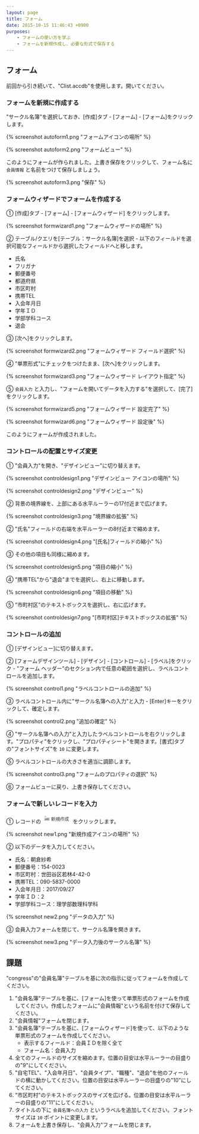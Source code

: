 ```yaml
---
layout: page
title: フォーム
date: 2015-10-15 11:46:43 +0900
purposes:
    - フォームの使い方を学ぶ
    - フォームを新規作成し、必要な形式で保存する
---
```



フォーム
--------

前回から引き続いて、"Clist.accdb"を使用します。開いてください。


### フォームを新規に作成する

"サークル名簿"を選択しておき、[作成]タブ - [フォーム] - [フォーム]をクリックします。

{% screenshot autoform1.png "フォームアイコンの場所" %}

{% screenshot autoform2.png "フォームビュー" %}

このようにフォームが作られました。上書き保存をクリックして、フォーム名に `会員情報` と名前をつけて保存しましょう。

{% screenshot autoform3.png "保存" %}


### フォームウィザードでフォームを作成する

&#9312; [作成]タブ - [フォーム] - [フォームウィザード] をクリックします。

{% screenshot formwizard1.png "フォームウィザードの場所" %}

&#9313; テーブル/クエリを[テーブル：サークル名簿]を選択 - 以下のフィールドを選択可能なフィールドから選択したフィールドへと移します。

-   氏名
-   フリガナ
-   郵便番号
-   都道府県
-   市区町村
-   携帯TEL
-   入会年月日
-   学年ＩＤ
-   学部学科コース
-   退会

&#9314; [次へ]をクリックします。

{% screenshot formwizard2.png "フォームウィザード フィールド選択" %}

&#9315; "単票形式"にチェックをつけたまま、[次へ]をクリックします。

{% screenshot formwizard3.png "フォームウィザード レイアウト指定" %}

&#9316; `会員入力` と入力し、"フォームを開いてデータを入力する"を選択して、[完了]をクリックします。

{% screenshot formwizard5.png "フォームウィザード 設定完了" %}

{% screenshot formwizard6.png "フォームウィザード 設定後" %}

このようにフォームが作成されました。


### コントロールの配置とサイズ変更

&#9312; "会員入力"を開き、"デザインビュー"に切り替えます。

{% screenshot controldesign1.png "デザインビュー アイコンの場所" %}

{% screenshot controldesign2.png "デザインビュー" %}

&#9313; 背景の境界線を、上部にある水平ルーラーの17付近まで広げます。

{% screenshot controldesign3.png "境界線の拡張" %}

&#9313; "氏名"フィールドの右端を水平ルーラーの8付近まで縮めます。

{% screenshot controldesign4.png "[氏名]フィールドの縮小" %}

&#9314; その他の項目も同様に縮めます。

{% screenshot controldesign5.png "項目の縮小" %}

&#9315; "携帯TEL"から"退会"までを選択し、右上に移動します。

{% screenshot controldesign6.png "項目の移動" %}

&#9316; "市町村区"のテキストボックスを選択し、右に広げます。

{% screenshot controldesign7.png "[市町村区]テキストボックスの拡張" %}


### コントロールの追加

&#9312; [デザインビュー]に切り替えます。

&#9313; [フォームデザインツール] - [デザイン] - [コントロール] - [ラベル]をクリック - "フォーム ヘッダー"のセクション内で任意の範囲を選択し、ラベルコントロールを追加します。

{% screenshot control1.png "ラベルコントロールの追加" %}

&#9314; ラベルコントロール内に"サークル名簿への入力"と入力 - [Enter]キーをクリックして、確定します。

{% screenshot control2.png "追加の確定" %}

&#9315; "サークル名簿への入力"と入力したラベルコントロールを右クリックします。"プロパティ"をクリックし、"プロパティシート"を開きます。[書式]タブの"フォントサイズ"を `10` に変更します。

&#9316; ラベルコントロールの大きさを適当に調節します。

{% screenshot control3.png "フォームのプロパティの選択" %}

&#9317; フォームビューに戻り、上書き保存してください。


### フォームで新しいレコードを入力

&#9312; レコードの <img src="../pic/newrecord.png" /> をクリックします。

{% screenshot new1.png "新規作成アイコンの場所" %}

&#9313; 以下のデータを入力してください。

-   氏名：朝倉紗希
-   郵便番号：154-0023
-   市区町村：世田谷区若林4-42-0
-   携帯TEL：090-5837-0000
-   入会年月日：2017/09/27
-   学年ＩＤ：2
-   学部学科コース：理学部数理科学科

{% screenshot new2.png "データの入力" %}

&#9314; 会員入力フォームを閉じて、サークル名簿を開きます。

{% screenshot new3.png "データ入力後のサークル名簿" %}


課題
----

"congress"の"会員名簿"テーブルを基に次の指示に従ってフォームを作成してください。

1. "会員名簿"テーブルを基に、[フォーム]を使って単票形式のフォームを作成してください。作成したフォームに"会員情報"という名前を付けて保存してください。
2. "会員情報"フォームを閉じます。
3. "会員名簿"テーブルを基に、[フォームウィザード]を使って、以下のような単票形式のフォームを作成してください。
    -   表示するフィールド：会員ＩＤを除く全て
    -   フォーム名：会員入力
4. 全てのフィールドのサイズを縮めます。位置の目安は水平ルーラーの目盛りの"9"にしてください。
5. "自宅TEL"、"入会年月日"、"会員タイプ"、"職種"、"退会"を他のフィールドの横に動かしてください。位置の目安は水平ルーラーの目盛りの"10"にしてください。
6. "市区町村"のテキストボックスのサイズを広げる。位置の目安は水平ルーラーの目盛りの"11"にしてください。
7. タイトルの下に `会員名簿への入力` というラベルを追加してください。フォントサイズは `10` ポイントに変更します。
8. フォームを上書き保存し、"会員入力"フォームを閉じます。
